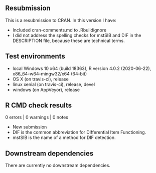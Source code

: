 ## Resubmission
This is a resubmission to CRAN. In this version I have:
* Included cran-comments.md to .Rbuildignore
* I did not address the spelling checks for mstSIB and DIF in the DESCRIPTION file, because these are technical terms.

## Test environments
* local Windows 10 x64 (build 18363), R version 4.0.2 (2020-06-22), x86_64-w64-mingw32/x64 (64-bit)
* OS X (on travis-ci), release
* linux xenial (on travis-ci), release, devel
* windows (on AppVeyor), release

## R CMD check results
0 errors | 0 warnings | 0 notes

- New submission
- DIF is the common abbreviation for Differential Item Functioning.
- mstSIB is the name of a method for DIF detection.

## Downstream dependencies

There are currently no downstream dependencies.